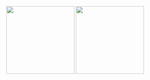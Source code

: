 <div>
  <img loading="lazy" height="180em" src="https://github-readme-stats.vercel.app/api?username=fanticelli&show_icons=true&theme=tokyonight"/>
  <img loading="lazy" height="180em" src="https://github-readme-stats.vercel.app/api/top-langs/?username=fanticelli&layout=compact&langs_count=7&theme=tokyonight"/>  
</div>

